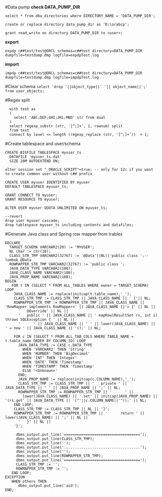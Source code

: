 #Data pump
**check DATA_PUMP_DIR**

```select * from dba_directories where DIRECTORY_NAME = 'DATA_PUMP_DIR';```

```create or replace directory data_pump_dir as 'D:\orabcp';```

```grant read,write on directory DATA_PUMP_DIR to <user>;```

**export**

```expdp c##test/test@ORCL schemas=c##test directory=DATA_PUMP_DIR dumpfile=testdump.dmp logfile=expdpTest.log```

**import**

```impdp c##test/test@ORCL schemas=c##test directory=DATA_PUMP_DIR dumpfile=testdump.dmp logfile=impdpTest.log```

#Clear schema
```select 'drop '||object_type||' '|| object_name||';' from user_objects;```

#Regex split
```
  with test as 
  (
    select 'ABC;DEF;GHI;JKL;MNO' str from dual  
  )  
  select regexp_substr (str, '[^;]+', 1, rownum) split  
  from test  
  connect by level <= length (regexp_replace (str, '[^;]+'))  + 1;
```
#Create tablespace and user/schema
```
CREATE BIGFILE TABLESPACE myuser_ts
  DATAFILE 'myuser_ts.dat'
  SIZE 20M AUTOEXTEND ON;

alter session set "_ORACLE_SCRIPT"=true; -- only for 12c if you want to create common user without c## prefix

CREATE USER myuser IDENTIFIED BY myuser
DEFAULT TABLESPACE myuser_ts;

GRANT CONNECT TO myuser;
GRANT RESOURCE TO myuser;

ALTER USER myuser QUOTA UNLIMITED ON myuser_ts;

--revert
drop user myuser cascade;
drop tablespace myuser_ts including contents and datafiles;
```
#Generate Java class and Spring row mapper from trables

```
DECLARE
  TARGET_SCHEMA VARCHAR2(20) := 'MYUSER';
  NL char := chr(10);
  CLASS_STR_TMP VARCHAR2(32767) := '@Data'||NL||'public class ';-- lombok @Data
  ROWMAPPER_STR_TMP VARCHAR2(32767) := 'public class ';
  JAVA_DATA_TYPE VARCHAR2(100);
  JAVA_CLASS_NAME VARCHAR2(100);
  JAVA_PROP_NAME VARCHAR2(100);
BEGIN
   FOR t IN (SELECT * FROM ALL_TABLES WHERE owner = TARGET_SCHEMA) LOOP
    JAVA_CLASS_NAME := replace(initcap(t.table_name),'_');
    CLASS_STR_TMP := CLASS_STR_TMP || JAVA_CLASS_NAME || ' {'|| NL;
    ROWMAPPER_STR_TMP := ROWMAPPER_STR_TMP || JAVA_CLASS_NAME || 'RowMapper implements RowMapper<' || JAVA_CLASS_NAME ||'> {' || NL ||
      '   @Override' || NL ||
      '   public ' || JAVA_CLASS_NAME || ' mapRow(ResultSet rs, int i) throws SQLException { ' || NL ||
      '      ' || JAVA_CLASS_NAME || ' ' || lower(JAVA_CLASS_NAME) || ' = new ' || JAVA_CLASS_NAME || '();' || NL;
    
    FOR c IN (SELECT * FROM ALL_TAB_COLS WHERE TABLE_NAME = t.table_name ORDER BY COLUMN_ID) LOOP
      JAVA_DATA_TYPE := CASE c.DATA_TYPE
        WHEN 'VARCHAR2' THEN 'String'
        WHEN 'NUMBER' THEN 'BigDecimal'
        WHEN 'INT' THEN 'Integer'
        WHEN 'DATE' THEN 'Timestamp'
        WHEN 'TIMESTAMP' THEN 'Timestamp'
        ELSE '<Unknown>'
      END;
      JAVA_PROP_NAME := replace(initcap(c.COLUMN_NAME),'_');
      CLASS_STR_TMP := CLASS_STR_TMP || '   private ' || JAVA_DATA_TYPE || ' ' || JAVA_PROP_NAME || ';' || NL;
      ROWMAPPER_STR_TMP := ROWMAPPER_STR_TMP || '      ' ||
        lower(JAVA_CLASS_NAME) || '.set' || initcap(JAVA_PROP_NAME) || '(rs.get' || JAVA_DATA_TYPE || '("'||c.COLUMN_NAME||'"));' || NL;
    END LOOP;
    CLASS_STR_TMP := CLASS_STR_TMP || NL || '}';
    ROWMAPPER_STR_TMP := ROWMAPPER_STR_TMP || '      return ' || lower(JAVA_CLASS_NAME) || ';' || NL ||
      '   }' || NL ||
    '}';
    
     dbms_output.put_line('===================================');
     dbms_output.put_line(CLASS_STR_TMP);
     dbms_output.put_line('');
     dbms_output.put_line('...................................');
     dbms_output.put_line('');
     dbms_output.put_line(ROWMAPPER_STR_TMP);
     dbms_output.put_line('===================================');
     CLASS_STR_TMP := '';
     ROWMAPPER_STR_TMP := '';
   END LOOP;  
EXCEPTION
   WHEN others THEN
      dbms_output.put_line('asd');
END;
```
